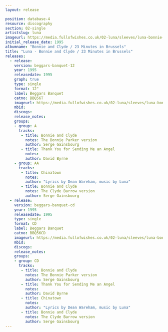 ```yaml
---
layout: release

position: database-4
resource: discography
section: 02-single
artistslug: luna
imageurl: https://media.fullofwishes.co.uk/02-luna/sleeves/luna-bonnie-and-clyde.jpg
initial_release_date: 1995
albumname: "Bonnie and Clyde / 23 Minutes in Brussels"
title: "Luna - Bonnie and Clyde / 23 Minutes in Brussels"
releases:
  - release:
    version: beggars-banquet-12
    year: 1995
    releasedate: 1995
    graph: true
    type: single
    format: 12"
    label: Beggars Banquet
    catno: BBQ56T
    imageurl: https://media.fullofwishes.co.uk/02-luna/sleeves/luna-bonnie-and-clyde.jpg
    mbid:
    discogs:
    release_notes:
    groups:
    - group: A
      tracks:
       - title: Bonnie and Clyde
         notes: The Bonnie Parker version
         author: Serge Gainsbourg
       - title: Thank You for Sending Me an Angel
         notes:
         author: David Byrne
    - group: AA
      tracks:
       - title: Chinatown
         notes:
         author: "Lyrics by Dean Wareham, music by Luna"
       - title: Bonnie and Clyde
         notes: The Clyde Barrow version
         author: Serge Gainsbourg
  - release:
    version: beggars-banquet-cd
    year: 1995
    releasedate: 1995
    type: single
    format: CD
    label: Beggars Banquet
    catno: BBQ56CD
    imageurl: https://media.fullofwishes.co.uk/02-luna/sleeves/luna-bonnie-and-clyde.jpg
    mbid:
    discogs:
    release_notes:
    groups:
    - group: CD
      tracks:
       - title: Bonnie and Clyde
         notes: The Bonnie Parker version
         author: Serge Gainsbourg
       - title: Thank You for Sending Me an Angel
         notes:
         author: David Byrne
       - title: Chinatown
         notes:
         author: "Lyrics by Dean Wareham, music by Luna"
       - title: Bonnie and Clyde
         notes: The Clyde Barrow version
         author: Serge Gainsbourg
---
```

